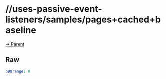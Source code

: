 
# //uses-passive-event-listeners/samples/pages+cached+baseline

[→ Parent](../..)


## Raw


```yaml
p90range: 0

```

